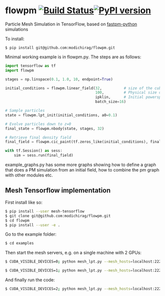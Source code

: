 # flowpm [![Build Status](https://travis-ci.org/modichirag/flowpm.svg?branch=master)](https://travis-ci.org/modichirag/flowpm)[![PyPI version](https://badge.fury.io/py/flowpm.svg)](https://badge.fury.io/py/flowpm)
Particle Mesh Simulation in TensorFlow, based on [fastpm-python](https://github.com/rainwoodman/fastpm-python) simulations

To install:
```
$ pip install git@github.com:modichirag/flowpm.git
```

Minimal working example is in flowpm.py. The steps are as follows:
```python
import tensorflow as tf
import flowpm

stages = np.linspace(0.1, 1.0, 10, endpoint=True)

initial_conditions = flowpm.linear_field(32,          # size of the cube
                                         100,         # Physical size of the cube
                                         ipklin,      # Initial powerspectrum
                                         batch_size=16)

# Sample particles
state = flowpm.lpt_init(initial_conditions, a0=0.1)   

# Evolve particles down to z=0
final_state = flowpm.nbody(state, stages, 32)         

# Retrieve final density field
final_field = flowpm.cic_paint(tf.zeros_like(initial_conditions), final_state[0])

with tf.Session() as sess:
    sim = sess.run(final_field)
```

example_graphs.py has some more graphs showing how to define a graph that does a PM simulation from an initial field, how to combine the pm graph with other modules etc.


## Mesh Tensorflow implementation

First install like so:
```bash
$ pip install --user mesh-tensorflow
$ git clone git@github.com:modichirag/flowpm.git
$ cd flowpm
$ pip install --user -e .
```

Go to the example folder:
```bash
$ cd examples
```

Then start the mesh servers, e.g. on a single machine with 2 GPUs:
```bash
$ CUDA_VISIBLE_DEVICES=0; python mesh_lpt.py --mesh_hosts=localhost:2222,localhost:2223 --job_name=mesh --task_index=0
```

```bash
$ CUDA_VISIBLE_DEVICES=1; python mesh_lpt.py --mesh_hosts=localhost:2222,localhost:2223 --job_name=mesh --task_index=1
```

And finally run the code:
```bash
$ CUDA_VISIBLE_DEVICES=2; python mesh_lpt.py --mesh_hosts=localhost:2222,localhost:2223 --job_name=main --nc=128
```
